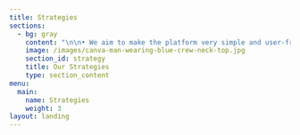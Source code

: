 ```yaml
---
title: Strategies
sections:
  - bg: gray
    content: "\n\n• We aim to make the platform very simple and user-friendly so that even those\r who are not tech-friendly, can also find what they are looking for.\r\n\n• We also aim to make it one of the most secure social media apps. We ask the\r user to only provide data which is relevant. Special attention is given to data privacy.\r\n\n• The basic version of the app is totally free for all users. Advance features are\r part of a monthly or yearly subscription.\r\n\n• Our subscriptions come with a 30 day trial period. The user can cancel it anytime\r before the first deadline. No questions asked.\r\n\n• The app would be accessible to everyone irrespective of their geographical\r location. A special filter would be available for getting suggestions specific to the\r users location.\r\n\n• We have a dedicated customer service team which can be reached at 24/7 for\r assistance.\r\n\n• We deeply care about you. And thus, we pay special attention to the feedback\r and suggestions we get from our users.\r\n\n• Necessary improvements are made from time to time to make the complete\r process easy and fun for our users."
    image: /images/canva-man-wearing-blue-crew-neck-top.jpg
    section_id: strategy
    title: Our Strategies
    type: section_content
menu:
  main:
    name: Strategies
    weight: 3
layout: landing
---
```


